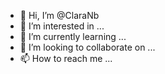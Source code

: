 - 👋 Hi, I’m @ClaraNb
- 👀 I’m interested in ...
- 🌱 I’m currently learning ...
- 💞️ I’m looking to collaborate on ...
- 📫 How to reach me ...

<!---
ClaraNb/ClaraNb is a ✨ special ✨ repository because its `README.md` (this file) appears on your GitHub profile.
You can click the Preview link to take a look at your changes.
--->
